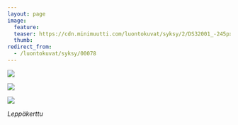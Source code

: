 ```yaml
---
layout: page
image:
  feature:
  teaser: https://cdn.minimuutti.com/luontokuvat/syksy/2/DS32001_-245px.jpg
  thumb:
redirect_from:
  - /luontokuvat/syksy/00078
---
```


![](https://cdn.minimuutti.com/luontokuvat/syksy/2/DS31952-800px.jpg)

![](https://cdn.minimuutti.com/luontokuvat/syksy/2/DS32001-800px.jpg)

![](https://cdn.minimuutti.com/luontokuvat/syksy/2/DS32000-800px.jpg)

*Leppäkerttu*
